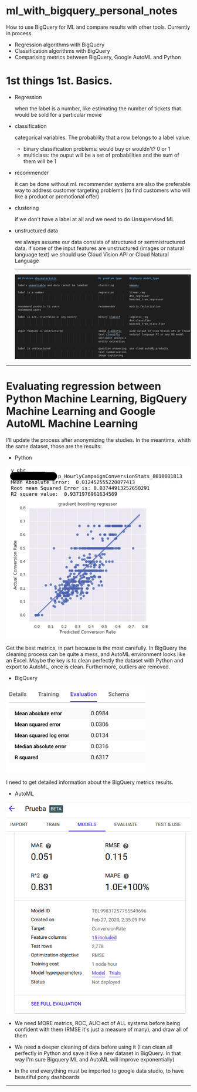 # ml_with_bigquery_personal_notes

How to use BigQuery for ML and compare results with other tools. Currently in process.

- Regression algorithms with BigQuery
- Classification algorithms with BigQuery
- Comparising metrics between BigQuery, Google AutoML and Python


# 1st things 1st. Basics.

- Regression

    when the label is a number, like estimating the number of tickets that would be sold for a particular movie

- classification

    categorical variables. The probability that a row belongs to a label value.

    - binary classification problems: would buy or wouldn't? 0 or 1
    - multiclass:   the ouput will be a set of probabilities and the sum of them will be 1

- recommender

    it can be done without ml. recommender systems are also the preferable way to address customer targeting problems (to find customers who will like a product or promotional offer)

- clustering

    if we don't have a label at all and we need to do Unsupervised ML

- unstructured data

    we always assume our data consists of structured or semmistructured data. if some of the input features are unstructured (images or natural language text) we should use  Cloud Vision API or Cloud Natural Language 

    ------------------------------------------

    ![alt](./pics/tablecontent.png "")

-------------------------------



# Evaluating regression between Python Machine Learning, BigQuery Machine Learning and Google AutoML Machine Learning

I'll update the process after anonymizing the studies. In the meantime, whith the same dataset, those are the results:

- Python

![alt](./pics/python.png "")

Get the best metrics, in part because is the most carefully. In BigQuery the cleaning process can be quite a mess, and AutoML environment looks like an Excel. Maybe the key is to clean perfectly the dataset with Python and export to AutoML, once is clean. Furthermore, outliers are removed.

- BigQuery

![alt](./pics/ml_bigquery.png "")

I need to get detailed information about the BigQuery metrics results. 

- AutoML

![alt](./pics/automl.png "")


- We need MORE metrics, ROC, AUC ect of ALL systems before being confident with them (RMSE it's just a measure of many), and draw all of them

- We need a deeper cleaning of data before using it (I can clean all perfectly in Python and save it like a new dataset in BigQuery. In that way I'm sure Bigquery ML and AutoML will improve exponentially)

- In the end everything must be imported to google data studio, to have beautiful pony dashboards

-----------------------------------------------------

